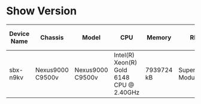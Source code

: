 
# Show Version
| Device Name | Chassis | Model | CPU | Memory | RP | Bootflash | Processor Board ID | Slots | Kernel Uptime Days | Hours | Minutes | Seconds | System Version | Image File | Compile Time |
| ----------- | ------- | ----- | --- | ------ | -- | --------- | ------------------ | ----- | ------------------ | ----- | ------- | ------- | -------------- | ---------- | ------------ |
| sbx-n9kv | Nexus9000 C9500v | Nexus9000 C9500v | Intel(R) Xeon(R) Gold 6148 CPU @ 2.40GHz | 7939724 kB | Supervisor Module | 4287040 kB | 9FJTZNHQ62X | None | 0 | 0 | 55 | 29 | 9.3(5) | bootflash:///nxos.9.3.5.bin | 7/20/2020 20:00:00 [07/21/2020 06:30:11] |